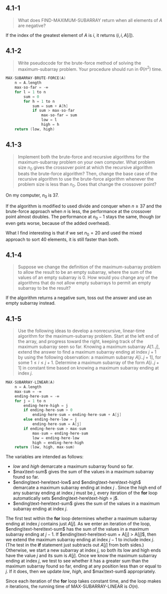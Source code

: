 ## 4.1-1

> What does $\text{FIND-MAXIMUM-SUBARRAY}$ return when all elements of $A$ are negative?

If the index of the greatest element of $A$ is $i$, it returns $(i, i, A[i])$.

## 4.1-2

> Write pseudocode for the brute-force method of solving the maximum-subarray problem. Your procedure should run in $\Theta(n^2)$ time.

```cpp
MAX-SUBARRAY-BRUTE-FORCE(A)
    n = A.length
    max-so-far = -∞
    for l = 1 to n
        sum = 0
        for h = 1 to n
            sum = sum + A[h]
            if sum > max-so-far
                max-so-far = sum
                low = l
                high = h
    return (low, high)
```

## 4.1-3

> Implement both the brute-force and recursive algorithms for the maximum-subarray problem on your own computer. What problem size $n_0$ gives the crossover point at which the recursive algorithm beats the brute-force algorithm? Then, change the base case of the recursive algorithm to use the brute-force algorithm whenever the problem size is less than $n_0$. Does that change the crossover point?

On my computer, $n_0$ is $37$.

If the algorithm is modified to used divide and conquer when $n \ge 37$ and the brute-force approach when $n$ is less, the performance at the crossover point almost doubles. The performance at $n_0 - 1$ stays the same, though (or even gets worse, because of the added overhead).

What I find interesting is that if we set $n_0 = 20$ and used the mixed approach to sort $40$ elements, it is still faster than both.

## 4.1-4

> Suppose we change the definition of the maximum-subarray problem to allow the result to be an empty subarray, where the sum of the values of an empty subarray is $0$. How would you change any of the algorithms that do not allow empty subarrays to permit an empty subarray to be the result?

If the algorithm returns a negative sum, toss out the answer and use an empty subarray instead.

## 4.1-5

> Use the following ideas to develop a nonrecursive, linear-time algorithm for the maximum-subarray problem. Start at the left end of the array, and progress toward the right, keeping track of the maximum subarray seen so far. Knowing a maximum subarray $A[1..j]$, extend the answer to find a maximum subarray ending at index $j + 1$ by using the following observation: a maximum subarray $A[i..j + 1]$, for some $1 \le i \le j + 1$. Determine a maximum subarray of the form $A[i..j + 1]$ in constant time based on knowing a maximum subarray ending at index $j$.

```cpp
MAX-SUBARRAY-LINEAR(A)
    n = A.length
    max-sum = -∞
    ending-here-sum = -∞
    for j = 1 to n
        ending-here-high = j
        if ending-here-sum > 0
            ending-here-sum = ending-here-sum + A[j]
        else ending-here-low = j
            ending-here-sum = A[j]
        if ending-here-sum > max-sum
            max-sum = ending-here-sum
            low = ending-here-low
            high = ending-here-high
    return (low, high, max-sum)
```

The variables are intended as follows:

- $low$ and $high$ demarcate a maximum subarray found so far.
- $max\text-sum$ gives the sum of the values in a maximum subarray found so far.
- $ending\text-here\text-low$ and $ending\text-here\text-high$ demarcate a maximum subarray ending at index $j$ . Since the high end of any subarray ending at index $j$ must be $j$, every iteration of the **for** loop automatically sets $ending\text-here\text-high = j$.
- $ending\text-here\text-sum$ gives the sum of the values in a maximum subarray ending at index $j$.

The first test within the **for** loop determines whether a maximum subarray ending at index $j$ contains just $A[j]$. As we enter an iteration of the loop, $ending\text-here\text-sum$ has the sum of the values in a maximum subarray ending at $j - 1$. If $ending\text-here\text-sum + A[j] > A[j]$, then we extend the maximum subarray ending at index $j - 1$ to include index $j$. (The test in the **if** statement just subtracts out $A[j]$ from both sides.) Otherwise, we start a new subarray at index $j$, so both its low and high ends have the value $j$ and its sum is $A[j]$. Once we know the maximum subarray ending at index $j$, we test to see whether it has a greater sum than the maximum subarray found so far, ending at any position less than or equal to $j$. If it does, then we update $low$, $high$, and $max\text-sum$ appropriately.

Since each iteration of the **for** loop takes constant time, and the loop makes $n$ iterations, the running time of $\text{MAX-SUBARRAY-LINEAR}$ is $O(n)$.
